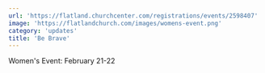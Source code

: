```yaml
---
url: 'https://flatland.churchcenter.com/registrations/events/2598407'
image: 'https://flatlandchurch.com/images/womens-event.png'
category: 'updates'
title: 'Be Brave'
---
```


Women's Event: February 21-22
